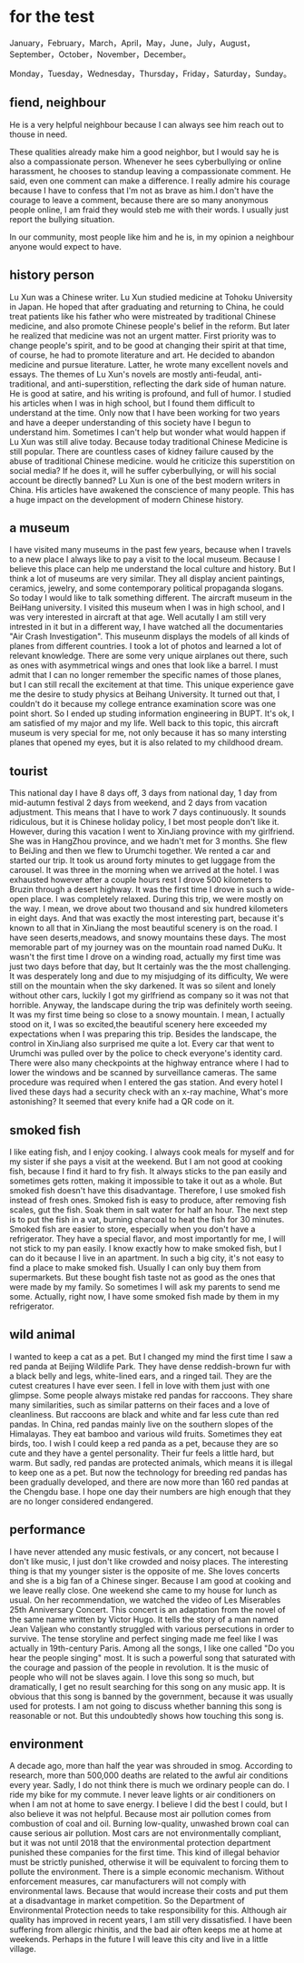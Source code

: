 # for the test

January，February，March，April，May，June，July，August，September，October，November，December。

Monday，Tuesday，Wednesday，Thursday，Friday，Saturday，Sunday。


## fiend, neighbour

He is a very helpful neighbour because I can always see him reach out to thouse in need.

These qualities already make him a good neighbor, but I would say he is also a compassionate person. Whenever he sees cyberbullying or online harassment, he chooses to standup leaving a compassionate comment. He said, even one comment can make a difference. I really admire his courage because I have to confess that I'm not as brave as him.I don't have the courage to leave a comment, because there are so many anonymous people online, I am fraid they would steb me with their words. I usually just report the bullying situation.

In our community, most people like him and he is, in my opinion a neighbour anyone would expect to have.

## history person

Lu Xun was a Chinese writer.
Lu Xun studied medicine at Tohoku University in Japan. He hoped that after graduating and returning to China, he could treat patients like his father who were mistreated by traditional Chinese medicine, and also promote Chinese people's belief in the reform.
But later he realized that medicine was not an urgent matter. First priority was to change people's spirit, and to be good at changing their spirit at that time, of course, he had to promote literature and art. He decided to abandon medicine and pursue literature.
Latter, he wrote many excellent novels and essays. The themes of Lu Xun's novels are mostly anti-feudal, anti-traditional, and anti-superstition, reflecting the dark side of human nature. He is good at satire, and his writing is profound, and full of humor. I studied his articles when I was in high school, but I found them difficult to understand at the time. Only now that I have been working for two years and have a deeper understanding of this society have I begun to understand him. 
Sometimes I can't help but wonder what would happen if Lu Xun was still alive today. Because today traditional Chinese Medicine is still popular. There are countless cases of kidney failure caused by the abuse of traditional Chinese medicine. would he criticize this superstition on social media? If he does it, will he suffer cyberbullying, or will his social account be directly banned?
Lu Xun is one of the best modern writers in China. His articles have awakened the conscience of many people. This has a huge impact on the development of modern Chinese history.

##  a museum

I have visited many museums in the past few years, because when I travels to a new place I always like to pay a visit to the local museum. Because I believe this place can help me understand the local culture and history. But I think a lot of museums are very similar. They all display ancient paintings, ceramics, jewelry, and some contemporary political propaganda slogans. So today I would like to talk something different. The aircraft museum in the BeiHang university. I visited this museum when I was in high school, and I was very interested in aircraft at that age. Well acutally I am still very intrested in it but in a different way, I have watched all the documentaries "Air Crash Investigation".
This museunm displays the models of all kinds of planes from different countries. I took a lot of photos and learned a lot of relevant knowledge. There are some very unique airplanes out there, such as ones with asymmetrical wings and ones that look like a barrel. I must admit that I can no longer remember the specific names of those planes, but I can still recall the excitement at that time. 
This unique experience gave me the desire to study physics at Beihang University. It turned out that, I couldn't do it because my college entrance examination score was one point short. So I ended up studing information engineering in BUPT. It's ok, I am satisfied of my major and my life.
Well back to this topic, this aircraft museum is very special for me, not only because it has so many intersting planes that opened my eyes, but it is also related to my childhood dream.

## tourist

This national day I have 8 days off, 3 days from national day, 1 day from mid-autumn festival 2 days from weekend, and 2 days from vacation adjustment. This means that I have to work 7 days continuously. It sounds ridiculous, but it is Chinese holiday policy, I bet most people don't like it.
However,  during this vacation I went to XinJiang province with my girlfriend. She was in HangZhou province, and we hadn't met for 3 months. She flew to BeiJing and then we flew to Urumchi together. We rented a car and started our trip. 
It took us around forty minutes to get luggage from the carousel. It was three in the morning when we arrived at the hotel. I was exhausted however after a couple hours rest I drove 500 kilometers to Bruzin through a desert highway. It was the first time I drove in such a wide-open place. I was completely relaxed.
During this trip, we were mostly on the way. I mean, we drove about two thousand and six hundred kilometers in eight days. And that was exactly the most interesting part, because it's known to all that in XinJiang the most beautiful scenery is on the road. I have seen deserts,meadows, and snowy  mountains these days. 
The most memorable part of my journey was on the mountain road named DuKu. It wasn't the first time I drove on a winding road, actually my first time was just two days before that day, but It certainly was the the most challenging. It was desperately long and due to my misjudging of its difficulty, We were still on the mountain when the sky darkened. It was so silent and lonely without other cars, luckily I got my girlfriend as company so it was not that horrible. Anyway, the landscape during the trip was definitely worth seeing. It was my first time being so close to a snowy mountain. I mean, I actually stood on it, I was so excited,the beautiful scenery here exceeded my expectations when I was preparing this trip.
Besides the landscape, the control in XinJiang also surprised me quite a lot. Every car that went to Urumchi was pulled over by the police to check everyone's identity card. There were also many checkpoints at the highway entrance where I had to lower the windows and be scanned by surveillance cameras. The same procedure was required when I entered the gas station. And every hotel I lived these days had a security check with an x-ray machine, What's more astonishing? It seemed that every knife had a QR code on it.

## smoked fish

I like eating fish, and I enjoy cooking. I always cook meals for myself and for my sister if she pays a visit at the weekend. But I am not good at cooking fish, because I find it hard to fry fish. It always sticks to the pan easily and sometimes gets rotten, making it impossible to take it out as a whole.
But smoked fish doesn't have this disadvantage. ​Therefore, I use smoked fish instead of fresh ones. Smoked fish is easy to produce, after removing fish scales, gut the fish. Soak them in salt water for half an hour. The next step is to put the fish in a vat, burning charcoal to heat the fish for 30 minutes.
Smoked fish are easier to store, especially when you don't have a refrigerator. They have a special flavor, and most importantly for me, I will not stick to my pan easily.
I know exactly how to make smoked fish, but I can do it because I live in an apartment. In such a big city, it's not easy to find a place to make smoked fish. Usually I can only buy them from supermarkets. But these bought fish taste not as good as the ones that were made by my family. So sometimes I will ask my parents to send me some. ​Actually, right now, I have some smoked fish made by them in my refrigerator.

## wild animal

I wanted to keep a cat as a pet. But I changed my mind the first time I saw a red panda at Beijing Wildlife Park. They have dense reddish-brown fur with a black belly and legs, white-lined ears, and a ringed tail. They are the cutest creatures I have ever seen. I fell in love with them just with one glimpse. Some people always mistake red pandas for raccoons. They share many similarities, such as similar patterns on their faces and a love of cleanliness. But raccoons are black and white and far less cute than red pandas.
In China, red pandas mainly live on the southern slopes of the Himalayas. They eat bamboo and various wild fruits. Sometimes they eat birds, too. 
I wish I could keep a red panda as a pet, because they are so cute and they have a gentel personality. Their fur feels a little hard, but warm. But sadly, red pandas are protected animals, which means it is illegal to keep one as a pet. But now the technology for breeding red pandas has been gradually developed, and there are now more than 160 red pandas at the Chengdu base. I hope one day their numbers are high enough that they are no longer considered endangered.

## performance

I have never attended any music festivals, or any concert, not because I don't like music, I just don't like crowded and noisy places. The interesting thing is that my younger sister is the opposite of me. She loves concerts and she is a big fan of a Chinese singer. 
Because I am good at cooking and we leave really close. One weekend she came to my house for lunch as usual. On her recommendation, we watched the video of Les Miserables 25th Anniversary Concert. This concert is an adaptation from the novel of the same name written by Victor Hugo. It tells the story of a man named Jean Valjean who constantly struggled with various persecutions in order to survive. The tense storyline and perfect singing made me feel like I was actually in 19th-century Paris. Among all the songs, I like one called "Do you hear the people singing" most. It is such a powerful song that saturated with the courage and passion of the people in revolution. It is the music of people who will not be slaves again.
I love this song so much, but dramatically, I get no result searching for this song on any music app. It is obvious that this song is banned by the government, because it was usually used for protests. I am not going to discuss whether banning this song is reasonable or not. But this undoubtedly shows how touching this song is.

## environment

​A decade ago, more than half the year was shrouded in smog. According to research, more than 500,000 deaths are related to the awful air conditions every year. 
Sadly, I do not think there is much we ordinary people can do. I ride my bike for my commute. I never leave lights or air conditioners on when I am not at home to save energy. I believe I did the best I could, but I also believe it was not helpful. Because most air pollution comes from combustion of coal and oil. Burning low-quality, unwashed brown coal can cause serious air pollution.
Most cars are not environmentally compliant, but it was not until 2018 that the environmental protection department punished these companies for the first time. This kind of illegal behavior must be strictly punished, otherwise it will be equivalent to forcing them to pollute the environment. There is a simple economic mechanism. Without enforcement measures, car manufacturers will not comply with environmental laws. Because that would increase their costs and put them at a disadvantage in market competition. So the Department of Environmental Protection needs to take responsibility for this.
Although air quality has improved in recent years, I am still very dissatisfied. I have been suffering from allergic rhinitis, and the bad air often keeps me at home at weekends. Perhaps in the future I will leave this city and live in a little village. 